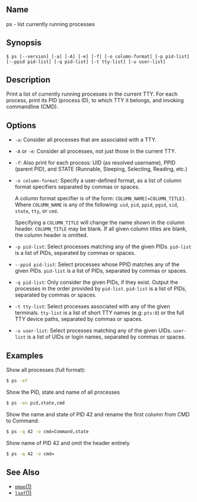 ## Name

ps - list currently running processes

## Synopsis

```**sh
$ ps [--version] [-a] [-A] [-e] [-f] [-o column-format] [-p pid-list] [--ppid pid-list] [-q pid-list] [-t tty-list] [-u user-list]
```

## Description

Print a list of currently running processes in the current TTY.
For each process, print its PID (process ID), to which TTY it belongs, and invoking commandline (CMD).

## Options

-   `-a`: Consider all processes that are associated with a TTY.
-   `-A` or `-e`: Consider all processes, not just those in the current TTY.
-   `-f`: Also print for each process: UID (as resolved username), PPID (parent PID), and STATE (Runnable, Sleeping, Selecting, Reading, etc.)
-   `-o column-format`: Specify a user-defined format, as a list of column format specifiers separated by commas or spaces.

    A column format specifier is of the form: `COLUMN_NAME[=COLUMN_TITLE]`.
    Where `COLUMN_NAME` is any of the following: `uid`, `pid`, `ppid`, `pgid`, `sid`, `state`, `tty`, or `cmd`.

    Specifying a `COLUMN_TITLE` will change the name shown in the column header. `COLUMN_TITLE` may be blank.
    If all given column titles are blank, the column header is omitted.

-   `-p pid-list`: Select processes matching any of the given PIDs. `pid-list` is a list of PIDs, separated by commas or spaces.
-   `--ppid pid-list`: Select processes whose PPID matches any of the given PIDs. `pid-list` is a list of PIDs, separated by commas or spaces.
-   `-q pid-list`: Only consider the given PIDs, if they exist. Output the processes in the order provided by `pid-list`. `pid-list` is a list of PIDs, separated by commas or spaces.
-   `-t tty-list`: Select processes associated with any of the given terminals. `tty-list` is a list of short TTY names (e.g: `pts:0`) or the full TTY device paths, separated by commas or spaces.
-   `-u user-list`: Select processes matching any of the given UIDs. `user-list` is a list of UIDs or login names, separated by commas or spaces.

## Examples

Show all processes (full format):

```sh
$ ps -ef
```

Show the PID, state and name of all processes

```sh
$ ps -eo pid,state,cmd
```

Show the name and state of PID 42 and rename the first column from CMD to Command:

```sh
$ ps -q 42 -o cmd=Command,state
```

Show name of PID 42 and omit the header entirely

```sh
$ ps -q 42 -o cmd=
```

## See Also

-   [`pmap`(1)](help://man/1/pmap)
-   [`lsof`(1)](help://man/1/lsof)
